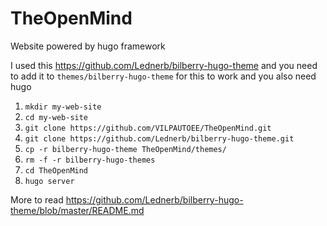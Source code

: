 # TheOpenMind
Website powered by hugo framework

I used this https://github.com/Lednerb/bilberry-hugo-theme and you need to add it to `themes/bilberry-hugo-theme` for this to work and you also need hugo

1. `mkdir my-web-site`
2. `cd my-web-site`
3. `git clone https://github.com/VILPAUTOEE/TheOpenMind.git`
4. `git clone https://github.com/Lednerb/bilberry-hugo-theme.git`
5. `cp -r bilberry-hugo-theme TheOpenMind/themes/`
6. `rm -f -r bilberry-hugo-themes`
7. `cd TheOpenMind`
8. `hugo server`

More to read https://github.com/Lednerb/bilberry-hugo-theme/blob/master/README.md
